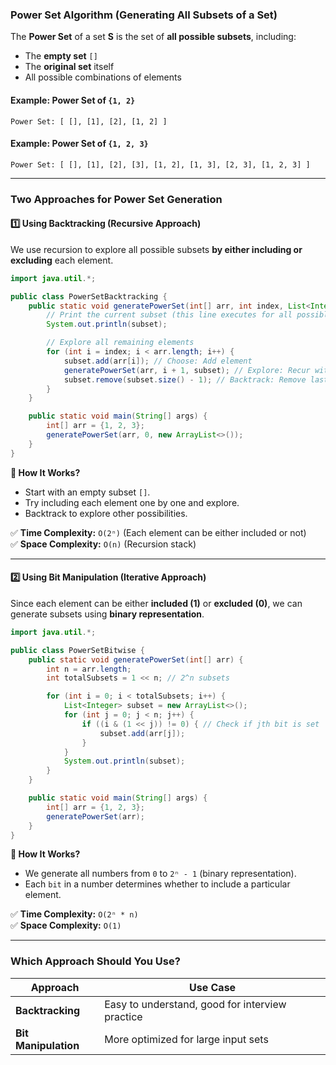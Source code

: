 ### **Power Set Algorithm (Generating All Subsets of a Set)**  
The **Power Set** of a set **S** is the set of **all possible subsets**, including:  
- The **empty set** `[]`
- The **original set** itself
- All possible combinations of elements  

#### **Example: Power Set of `{1, 2}`**  
```
Power Set: [ [], [1], [2], [1, 2] ]
```

#### **Example: Power Set of `{1, 2, 3}`**  
```
Power Set: [ [], [1], [2], [3], [1, 2], [1, 3], [2, 3], [1, 2, 3] ]
```

---

### **Two Approaches for Power Set Generation**

#### **1️⃣ Using Backtracking (Recursive Approach)**
We use recursion to explore all possible subsets **by either including or excluding** each element.  

```java
import java.util.*;

public class PowerSetBacktracking {
    public static void generatePowerSet(int[] arr, int index, List<Integer> subset) {
        // Print the current subset (this line executes for all possible subsets)
        System.out.println(subset);

        // Explore all remaining elements
        for (int i = index; i < arr.length; i++) {
            subset.add(arr[i]); // Choose: Add element
            generatePowerSet(arr, i + 1, subset); // Explore: Recur with the next index
            subset.remove(subset.size() - 1); // Backtrack: Remove last element
        }
    }

    public static void main(String[] args) {
        int[] arr = {1, 2, 3};
        generatePowerSet(arr, 0, new ArrayList<>());
    }
}
```

**🔹 How It Works?**  
- Start with an empty subset `[]`.  
- Try including each element one by one and explore.  
- Backtrack to explore other possibilities.  

✅ **Time Complexity:** `O(2ⁿ)` (Each element can be either included or not)  
✅ **Space Complexity:** `O(n)` (Recursion stack)  

---

#### **2️⃣ Using Bit Manipulation (Iterative Approach)**
Since each element can be either **included (1)** or **excluded (0)**, we can generate subsets using **binary representation**.

```java
import java.util.*;

public class PowerSetBitwise {
    public static void generatePowerSet(int[] arr) {
        int n = arr.length;
        int totalSubsets = 1 << n; // 2^n subsets

        for (int i = 0; i < totalSubsets; i++) {
            List<Integer> subset = new ArrayList<>();
            for (int j = 0; j < n; j++) {
                if ((i & (1 << j)) != 0) { // Check if jth bit is set
                    subset.add(arr[j]);
                }
            }
            System.out.println(subset);
        }
    }

    public static void main(String[] args) {
        int[] arr = {1, 2, 3};
        generatePowerSet(arr);
    }
}
```

**🔹 How It Works?**  
- We generate all numbers from `0` to `2ⁿ - 1` (binary representation).  
- Each `bit` in a number determines whether to include a particular element.  

✅ **Time Complexity:** `O(2ⁿ * n)`  
✅ **Space Complexity:** `O(1)`  

---

### **Which Approach Should You Use?**
| **Approach**       | **Use Case** |
|------------------|-------------|
| **Backtracking** | Easy to understand, good for interview practice |
| **Bit Manipulation** | More optimized for large input sets |
